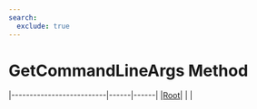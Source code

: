 ```yaml
---
search:
  exclude: true
---
```


<h1 class="heading"><span class="name">GetCommandLineArgs Method</span></h1>

|--------------------------|------|------|
|[Root](../objects/root.md)|&nbsp;|&nbsp;|
